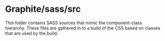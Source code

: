 # Graphite/sass/src

This folder contains SASS sources that mimic the component-class hierarchy. These files
are gathered in to a build of the CSS based on classes that are used by the build.

